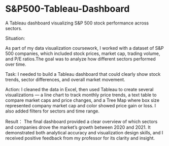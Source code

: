 # S&P500-Tableau-Dashboard
A Tableau dashboard visualizing S&amp;P 500 stock performance across sectors.

Situation:

As part of my data visualization coursework, I worked with a dataset of S&P 500 companies, which included stock prices, market cap, trading volume, and P/E ratios.The goal was to analyze how different sectors performed over time.

Task:
I needed to build a Tableau dashboard that could clearly show stock trends, sector differences, and overall market movement.

Action:
I cleaned the data in Excel, then used Tableau to create several visualizations —
a line chart to track monthly price trends, a text table to compare market caps and price changes, and a Tree Map where box size represented company market cap and color showed price gain or loss. I also added filters for sectors and time range.

Result：
The final dashboard provided a clear overview of which sectors and companies drove the market’s growth between 2020 and 2021.
It demonstrated both analytical accuracy and visualization design skills, and I received positive feedback from my professor for its clarity and insight.
